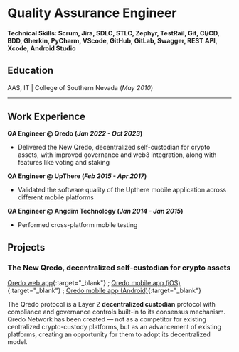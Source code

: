 # Quality Assurance Engineer

#### Technical Skills: Scrum, Jira, SDLC, STLC, Zephyr, TestRail, Git, CI/CD, BDD, Gherkin, PyCharm, VScode, GitHub, GitLab, Swagger, REST API, Xcode, Android Studio


## Education 			        		
AAS, IT | College of Southern Nevada (_May 2010_)

___


## Work Experience
**QA Engineer @ Qredo (_Jan 2022 - Oct 2023_)**
-  Delivered the New Qredo, decentralized self-custodian for crypto assets, with improved governance and web3 integration, along with features like voting and staking

**QA Engineer @ UpThere (_Feb 2015 - Apr 2017_)**
- Validated the software quality of the Upthere mobile application across different mobile platforms

**QA Engineer @ Angdim Technology (_Jan 2014 - Jan 2015_)**
- Performed cross-platform mobile testing

## Projects
### The New Qredo, decentralized self-custodian for crypto assets
[Qredo web app](https://www.qredo.com/){:target="_blank"} ; [Qredo mobile app (iOS)](https://apps.apple.com/il/app/qredo-network-signing-app/id1515898075){:target="_blank"} ; [Qredo mobile app (Android)](https://play.google.com/store/apps/details?id=com.qredoapp&hl=en&gl=US){:target="_blank"}

The Qredo protocol is a Layer 2 **decentralized custodian** protocol with compliance and governance controls built-in to its consensus mechanism. Qredo Network has been created — not as a competitor for existing centralized crypto-custody platforms, but as an advancement of existing platforms, creating an opportunity for them to adopt its decentralized model.
